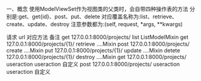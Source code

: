 一、概念
使用ModelViewSet作为视图类的父类时，会自带四种操作表的方法
分别是:get、get{id}、post、put、delete
对应覆盖名称为:list、retrieve、create、update、destroy
注意参数都为:(self, request, *args, **kwargs)

请求 	url	                          对应方法	   备注
get	    127.0.0.1:8000/projects/ 	  list	      ListModelMixin
get	    127.0.0.1:8000/projects/{1}/  retrieve	  ....Mixin
post	127.0.0.1:8000/projects/ 	  create	  ....Mixin
put	    127.0.0.1:8000/projects/{1}/  update	  ....Mixin
detete	127.0.0.1:8000/projects/{1}/  destroy	  ....Mixin
get	    127.0.0.1:8000/projects/      useraction  useraction	自定义
post	127.0.0.1:8000/projects/      useraction  useraction	自定义
